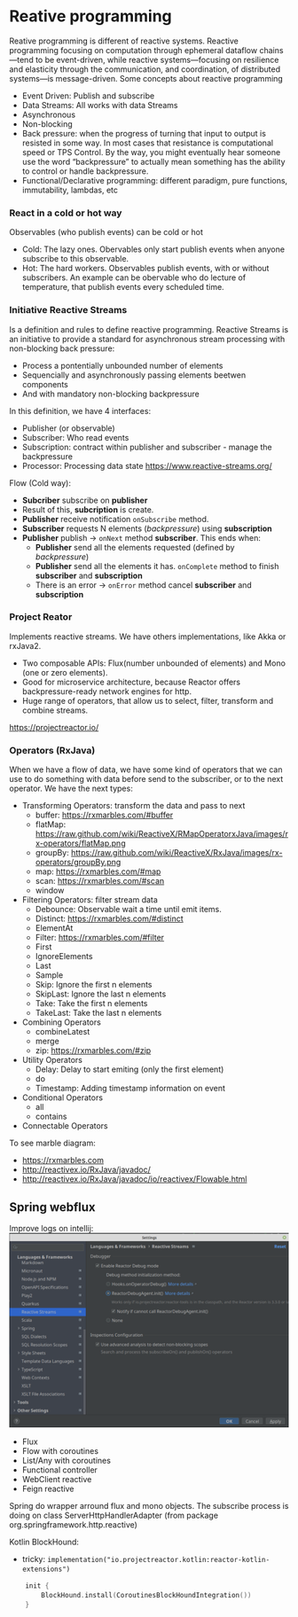 # Reative programming

Reative programming is different of reactive systems. Reactive programming focusing on computation through ephemeral dataflow chains—tend to be event-driven, while reactive systems—focusing on resilience and elasticity through the communication, and coordination, of distributed systems—is message-driven. Some concepts about reactive programming

- Event Driven: Publish and subscribe
- Data Streams: All works with data Streams
- Asynchronous
- Non-blocking
- Back pressure: when the progress of turning that input to output is resisted in some way. In most cases that resistance is computational speed or TPS Control. By the way, you might eventually hear someone use the word “backpressure” to actually mean something has the ability to control or handle backpressure.
- Functional/Declarative programming: different paradigm, pure functions, immutability, lambdas, etc  

### React in a cold or hot way
Observables (who publish events) can be cold or hot
- Cold: The lazy ones. Obervables only start publish events when anyone subscribe to this observable.
- Hot: The hard workers. Observables publish events, with or without subscribers. An example can be obervable who do lecture of temperature, that publish events every scheduled time.

### Initiative Reactive Streams
Is a definition and rules to define reactive programming. Reactive Streams is an initiative to provide a standard for asynchronous stream processing with non-blocking back pressure: 
- Process a pontentially unbounded number of elements
- Sequencially and asynchronously passing elements beetwen components
- And with mandatory non-blocking backpressure

In this definition, we have 4 interfaces:
- Publisher (or observable)
- Subscriber: Who read events
- Subscription: contract within publisher and subscriber - manage the backpressure
- Processor: Processing data state
https://www.reactive-streams.org/

Flow (Cold way):
- **Subcriber** subscribe on **publisher**
- Result of this, **subcription** is create.
- **Publisher** receive notification `onSubscribe` method.
- **Subscriber** requests N elements (_backpressure_) using **subscription**
- **Publisher** publish -> `onNext` method **subscriber**. This ends when:
  - **Publisher** send all the elements requested (defined by _backpressure_)
  - **Publisher** send all the elements it has. `onComplete` method to finish **subscriber** and **subscription**
  - There is an error -> `onError` method cancel **subscriber** and **subscription**



### Project Reator 
Implements reactive streams. We have others implementations, like Akka or rxJava2.
- Two composable APIs: Flux(number unbounded of elements) and Mono (one or zero elements).
- Good for microservice architecture, because Reactor offers backpressure-ready network engines for http.
- Huge range of operators, that allow us to select, filter, transform and combine streams.

https://projectreactor.io/


### Operators (RxJava)
When we have a flow of data, we have some kind of operators that we can use to do something with data before send to the subscriber, or to the next operator. We have the next types:

- Transforming Operators: transform the data and pass to next
  - buffer: https://rxmarbles.com/#buffer
  - flatMap: https://raw.github.com/wiki/ReactiveX/RMapOperatorxJava/images/rx-operators/flatMap.png 
  - groupBy: https://raw.github.com/wiki/ReactiveX/RxJava/images/rx-operators/groupBy.png
  - map: https://rxmarbles.com/#map
  - scan: https://rxmarbles.com/#scan
  - window
- Filtering Operators: filter stream data
  - Debounce: Observable wait a time until emit items.
  - Distinct: https://rxmarbles.com/#distinct
  - ElementAt
  - Filter: https://rxmarbles.com/#filter
  - First
  - IgnoreElements
  - Last
  - Sample
  - Skip: Ignore the first n elements
  - SkipLast: Ignore the last n elements
  - Take: Take the first n elements
  - TakeLast: Take the last n elements
- Combining Operators
  - combineLatest
  - merge
  - zip: https://rxmarbles.com/#zip
- Utility Operators
  - Delay: Delay to start emiting (only the first element)
  - do
  - Timestamp: Adding timestamp information on event
- Conditional Operators
  - all
  - contains
- Connectable Operators

To see marble diagram:
- https://rxmarbles.com
- http://reactivex.io/RxJava/javadoc/
- http://reactivex.io/RxJava/javadoc/io/reactivex/Flowable.html

## Spring webflux

Improve logs on intellij:
![images/bff-overview.jpg](images/intellijConfigDebug.png)

- Flux 
- Flow with coroutines 
- List/Any with coroutines
- Functional controller
- WebClient reactive
- Feign reactive

Spring do wrapper arround flux and mono objects. The subscribe process is doing on class ServerHttpHandlerAdapter (from package org.springframework.http.reactive)

Kotlin BlockHound:
- tricky: `implementation("io.projectreactor.kotlin:reactor-kotlin-extensions")`
```kotlin
    init {
        BlockHound.install(CoroutinesBlockHoundIntegration())
    }
```

